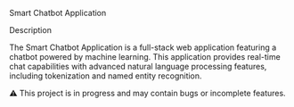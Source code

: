 Smart Chatbot Application

Description

The Smart Chatbot Application is a full-stack web application featuring a chatbot powered by machine learning. This application provides real-time chat capabilities with advanced natural language processing features, including tokenization and named entity recognition.

⚠️ This project is in progress and may contain bugs or incomplete features.